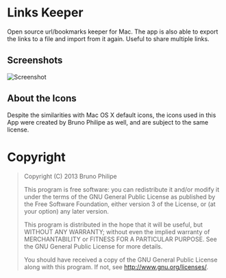 Links Keeper
============

Open source url/bookmarks keeper for Mac. The app is also able to export the links to a file and import from it again. Useful to share multiple links.

Screenshots
-----------
![Screenshot](http://brunophilipe.com/public/images/ext_linkskeeper_1.png "Screenshot")

About the Icons
---------------
Despite the similarities with Mac OS X default icons, the icons used in this App were created by Bruno Philipe as well, and are subject to the same license.

Copyright
=========
>	Copyright (C) 2013 Bruno Philipe
>
>	This program is free software: you can redistribute it and/or modify
>	it under the terms of the GNU General Public License as published by
>	the Free Software Foundation, either version 3 of the License, or
>	(at your option) any later version.
>
>	This program is distributed in the hope that it will be useful,
>	but WITHOUT ANY WARRANTY; without even the implied warranty of
>	MERCHANTABILITY or FITNESS FOR A PARTICULAR PURPOSE.  See the
>	GNU General Public License for more details.
>
>	You should have received a copy of the GNU General Public License
>	along with this program.  If not, see <http://www.gnu.org/licenses/>.
